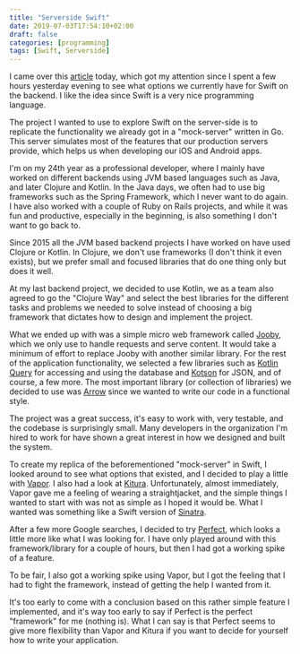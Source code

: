 ```yaml
---
title: "Serverside Swift"
date: 2019-07-03T17:54:10+02:00
draft: false
categories: [programming]
tags: [Swift, Serverside]
---
```


I came over this [article](https://www.raywenderlich.com/3858252-how-to-think-in-server-side-swift) today, which got my attention since I spent a few hours yesterday evening to see what options we currently have for Swift on the backend. I like the idea since Swift is a very nice programming language.  

The project I wanted to use to explore Swift on the server-side is to replicate the functionality we already got in a "mock-server" written in Go. This server simulates most of the features that our production servers provide, which helps us when developing our iOS and Android apps.

I'm on my 24th year as a professional developer, where I mainly have worked on different backends using JVM based languages such as Java, and later Clojure and Kotlin. In the Java days, we often had to use big frameworks such as the Spring Framework, which I never want to do again. I have also worked with a couple of Ruby on Rails projects, and while it was fun and productive, especially in the beginning, is also something I don't want to go back to.

Since 2015 all the JVM based backend projects I have worked on have used Clojure or Kotlin. In Clojure, we don't use frameworks (I don't think it even exists), but we prefer small and focused libraries that do one thing only but does it well. 

At my last backend project, we decided to use Kotlin, we as a team also agreed to go the "Clojure Way" and select the best libraries for the different tasks and problems we needed to solve instead of choosing a big framework that dictates how to design and implement the project. 

What we ended up with was a simple micro web framework called [Jooby](https://jooby.org), which we only use to handle requests and serve content. It would take a minimum of effort to replace Jooby with another similar library. For the rest of the application functionality, we selected a few libraries such as [Kotlin Query](https://github.com/seratch/kotliquery) for accessing and using the database and [Kotson](https://github.com/SalomonBrys/Kotson) for JSON, and of course, a few more. The most important library (or collection of libraries) we decided to use was [Arrow](https://arrow-kt.io) since we wanted to write our code in a functional style.

The project was a great success, it's easy to work with, very testable, and the codebase is surprisingly small. Many developers in the organization I'm hired to work for have shown a great interest in how we designed and built the system.

To create my replica of the beforementioned "mock-server" in Swift, I looked around to see what options that existed, and I decided to play a little with [Vapor](https://vapor.codes). I also had a look at [Kitura](https://www.kitura.io). Unfortunately, almost immediately, Vapor gave me a feeling of wearing a straightjacket, and the simple things I wanted to start with was not as simple as I hoped it would be. What I wanted was something like a Swift version of [Sinatra](http://sinatrarb.com).

After a few more Google searches, I decided to try [Perfect](https://perfect.org), which looks a little more like what I was looking for. I have only played around with this framework/library for a couple of hours, but then I had got a working spike of a feature. 

To be fair, I also got a working spike using Vapor, but I got the feeling that I had to fight the framework, instead of getting the help I wanted from it. 

It's too early to come with a conclusion based on this rather simple feature I implemented, and it's way too early to say if Perfect is the perfect "framework" for me (nothing is). What I can say is that Perfect seems to give more flexibility than Vapor and Kitura if you want to decide for yourself how to write your application. 